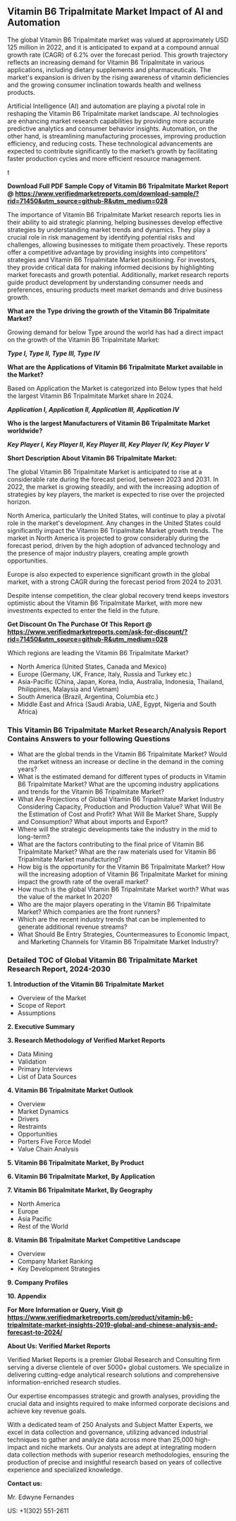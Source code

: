 <h2>Vitamin B6 Tripalmitate Market Impact of AI and Automation</h2><p>The global Vitamin B6 Tripalmitate market was valued at approximately USD 125 million in 2022, and it is anticipated to expand at a compound annual growth rate (CAGR) of 6.2% over the forecast period. This growth trajectory reflects an increasing demand for Vitamin B6 Tripalmitate in various applications, including dietary supplements and pharmaceuticals. The market's expansion is driven by the rising awareness of vitamin deficiencies and the growing consumer inclination towards health and wellness products.</p><p>Artificial Intelligence (AI) and automation are playing a pivotal role in reshaping the Vitamin B6 Tripalmitate market landscape. AI technologies are enhancing market research capabilities by providing more accurate predictive analytics and consumer behavior insights. Automation, on the other hand, is streamlining manufacturing processes, improving production efficiency, and reducing costs. These technological advancements are expected to contribute significantly to the market’s growth by facilitating faster production cycles and more efficient resource management.</p>t</p><p id="" class=""><strong>Download Full PDF Sample Copy of Vitamin B6 Tripalmitate Market Report @ <a href="https://www.verifiedmarketreports.com/download-sample/?rid=71450&utm_source=github-R&utm_medium=028" target="_blank">https://www.verifiedmarketreports.com/download-sample/?rid=71450&utm_source=github-R&utm_medium=028</a></strong></p><p>The importance of&nbsp;Vitamin B6 Tripalmitate Market research reports lies in their ability to aid strategic planning, helping businesses develop effective strategies by understanding market trends and dynamics. They play a crucial role in risk management by identifying potential risks and challenges, allowing businesses to mitigate them proactively. These reports offer a competitive advantage by providing insights into competitors' strategies and Vitamin B6 Tripalmitate Market positioning. For investors, they provide critical data for making informed decisions by highlighting market forecasts and growth potential. Additionally, market research reports guide product development by understanding consumer needs and preferences, ensuring products meet market demands and drive business growth.</p><p><strong>What are the&nbsp;Type driving the growth of the Vitamin B6 Tripalmitate Market?</strong></p><p id="" class="">Growing demand for below Type around the world has had a direct impact on the growth of the Vitamin B6 Tripalmitate Market:</p><em><strong>Type I, Type II, Type III, Type IV</strong></em></p><strong>What are the&nbsp;Applications&nbsp;of Vitamin B6 Tripalmitate Market available in the Market?</strong></p><p id="" class="">Based on Application the Market is categorized into Below types that held the largest Vitamin B6 Tripalmitate Market share In 2024.</p><em><strong>Application I, Application II, Application III, Application IV</strong></em></p><strong>Who is the largest Manufacturers of Vitamin B6 Tripalmitate Market worldwide?</strong></p><p><em><strong>Key Player I, Key Player II, Key Player III, Key Player IV, Key Player V</strong></em></p><p id="" class=""><strong>Short Description About Vitamin B6 Tripalmitate Market:</strong></p><p>The global Vitamin B6 Tripalmitate Market is anticipated to rise at a considerable rate during the forecast period, between 2023 and 2031. In 2022, the market is growing steadily, and with the increasing adoption of strategies by key players, the market is expected to rise over the projected horizon.</p><p>North America, particularly the United States, will continue to play a pivotal role in the market's development. Any changes in the United States could significantly impact the Vitamin B6 Tripalmitate Market growth trends. The market in North America is projected to grow considerably during the forecast period, driven by the high adoption of advanced technology and the presence of major industry players, creating ample growth opportunities.</p><p>Europe is also expected to experience significant growth in the global market, with a strong CAGR during the forecast period from 2024 to 2031.</p><p>Despite intense competition, the clear global recovery trend keeps investors optimistic about the Vitamin B6 Tripalmitate Market, with more new investments expected to enter the field in the future.</p><p id="" class=""><strong>Get Discount On The Purchase Of This Report @ <a href="https://www.verifiedmarketreports.com/ask-for-discount/?rid=71450&utm_source=github-R&utm_medium=028" target="_blank">https://www.verifiedmarketreports.com/ask-for-discount/?rid=71450&utm_source=github-R&utm_medium=028</a></strong></p>Which regions are leading the Vitamin B6 Tripalmitate Market?</p><ul><li>North America (United States, Canada and Mexico)</li><li>Europe (Germany, UK, France, Italy, Russia and Turkey etc.)</li><li>Asia-Pacific (China, Japan, Korea, India, Australia, Indonesia, Thailand, Philippines, Malaysia and Vietnam)</li><li>South America (Brazil, Argentina, Columbia etc.)</li><li>Middle East and Africa (Saudi Arabia, UAE, Egypt, Nigeria and South Africa)</li></ul><h3 id="" class="">This Vitamin B6 Tripalmitate Market Research/Analysis Report Contains Answers to your following Questions</h3><ul><li>What are the global trends in the Vitamin B6 Tripalmitate Market? Would the market witness an increase or decline in the demand in the coming years?</li><li>What is the estimated demand for different types of products in Vitamin B6 Tripalmitate Market? What are the upcoming industry applications and trends for the Vitamin B6 Tripalmitate Market?</li><li>What Are Projections of Global Vitamin B6 Tripalmitate Market Industry Considering Capacity, Production and Production Value? What Will Be the Estimation of Cost and Profit? What Will Be Market Share, Supply and Consumption? What about imports and Export?</li><li>Where will the strategic developments take the industry in the mid to long-term?</li><li>What are the factors contributing to the final price of Vitamin B6 Tripalmitate Market? What are the raw materials used for Vitamin B6 Tripalmitate Market manufacturing?</li><li>How big is the opportunity for the Vitamin B6 Tripalmitate Market? How will the increasing adoption of Vitamin B6 Tripalmitate Market for mining impact the growth rate of the overall market?</li><li>How much is the global Vitamin B6 Tripalmitate Market worth? What was the value of the market In 2020?</li><li>Who are the major players operating in the Vitamin B6 Tripalmitate Market? Which companies are the front runners?</li><li>Which are the recent industry trends that can be implemented to generate additional revenue streams?</li><li>What Should Be Entry Strategies, Countermeasures to Economic Impact, and Marketing Channels for Vitamin B6 Tripalmitate Market Industry?</li></ul><h3 id="" class="">Detailed TOC of Global Vitamin B6 Tripalmitate Market Research Report, 2024-2030</h3><p id="" class=""><strong>1. Introduction of the Vitamin B6 Tripalmitate Market</strong></p><ul><li>Overview of the Market</li><li>Scope of Report</li><li>Assumptions</li></ul><p id="" class=""><strong>2. Executive Summary</strong></p><p id="" class=""><strong>3. Research Methodology of Verified Market Reports</strong></p><ul><li>Data Mining</li><li>Validation</li><li>Primary Interviews</li><li>List of Data Sources</li></ul><p id="" class=""><strong>4. Vitamin B6 Tripalmitate Market Outlook</strong></p><ul><li>Overview</li><li>Market Dynamics</li><li>Drivers</li><li>Restraints</li><li>Opportunities</li><li>Porters Five Force Model</li><li>Value Chain Analysis</li></ul><p id="" class=""><strong>5. Vitamin B6 Tripalmitate Market, By Product</strong></p><p id="" class=""><strong>6. Vitamin B6 Tripalmitate Market, By Application</strong></p><p id="" class=""><strong>7. Vitamin B6 Tripalmitate Market, By Geography</strong></p><ul><li>North America</li><li>Europe</li><li>Asia Pacific</li><li>Rest of the World</li></ul><p id="" class=""><strong>8. Vitamin B6 Tripalmitate Market Competitive Landscape</strong></p><ul><li>Overview</li><li>Company Market Ranking</li><li>Key Development Strategies</li></ul><p id="" class=""><strong>9. Company Profiles</strong></p><p id="" class=""><strong>10. Appendix</strong></p><p id="" class=""><strong>For More Information or Query, Visit @ <a href="https://www.verifiedmarketreports.com/product/vitamin-b6-tripalmitate-market-insights-2019-global-and-chinese-analysis-and-forecast-to-2024/" target="_blank">https://www.verifiedmarketreports.com/product/vitamin-b6-tripalmitate-market-insights-2019-global-and-chinese-analysis-and-forecast-to-2024/</a></strong></p><p id="" class=""><strong>About Us: Verified Market Reports</strong></p><p id="" class="">Verified Market Reports is a premier Global Research and Consulting firm serving a diverse clientele of over 5000+ global customers. We specialize in delivering cutting-edge analytical research solutions and comprehensive information-enriched research studies.</p><p id="" class="">Our expertise encompasses strategic and growth analyses, providing the crucial data and insights required to make informed corporate decisions and achieve key revenue goals.</p><p id="" class="">With a dedicated team of 250 Analysts and Subject Matter Experts, we excel in data collection and governance, utilizing advanced industrial techniques to gather and analyze data across more than 25,000 high-impact and niche markets. Our analysts are adept at integrating modern data collection methods with superior research methodologies, ensuring the production of precise and insightful research based on years of collective experience and specialized knowledge.</p><p id="" class=""><strong>Contact us:</strong></p><p id="" class="">Mr. Edwyne Fernandes</p><p id="" class="">US: +1(302) 551-2611</p>